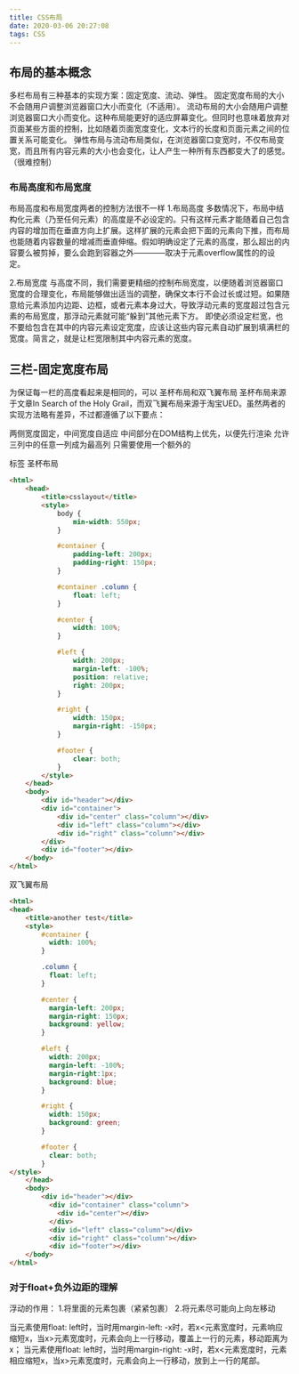 ```yaml
---
title: CSS布局
date: 2020-03-06 20:27:08
tags: CSS
---
```

## 布局的基本概念
多栏布局有三种基本的实现方案：固定宽度、流动、弹性。
固定宽度布局的大小不会随用户调整浏览器窗口大小而变化（不适用）。
流动布局的大小会随用户调整浏览器窗口大小而变化。这种布局能更好的适应屏幕变化。但同时也意味着放弃对页面某些方面的控制，比如随着页面宽度变化，文本行的长度和页面元素之间的位置关系可能变化。
弹性布局与流动布局类似，在浏览器窗口变宽时，不仅布局变宽，而且所有内容元素的大小也会变化，让人产生一种所有东西都变大了的感觉。（很难控制）

### 布局高度和布局宽度
布局高度和布局宽度两者的控制方法很不一样
1.布局高度
多数情况下，布局中结构化元素（乃至任何元素）的高度是不必设定的。只有这样元素才能随着自己包含内容的增加而在垂直方向上扩展。这样扩展的元素会把下面的元素向下推，而布局也能随着内容数量的增减而垂直伸缩。假如明确设定了元素的高度，那么超出的内容要么被剪掉，要么会跑到容器之外————取决于元素overflow属性的的设定。

2.布局宽度
与高度不同，我们需要更精细的控制布局宽度，以便随着浏览器窗口宽度的合理变化，布局能够做出适当的调整，确保文本行不会过长或过短。如果随意给元素添加内边距、边框，或者元素本身过大，导致浮动元素的宽度超过包含元素的布局宽度，那浮动元素就可能“躲到”其他元素下方。
即使必须设定栏宽，也不要给包含在其中的内容元素设定宽度，应该让这些内容元素自动扩展到填满栏的宽度。简言之，就是让栏宽限制其中内容元素的宽度。

## 三栏-固定宽度布局

为保证每一栏的高度看起来是相同的，可以
圣杯布局和双飞翼布局
圣杯布局来源于文章In Search of the Holy Grail，而双飞翼布局来源于淘宝UED。虽然两者的实现方法略有差异，不过都遵循了以下要点：

两侧宽度固定，中间宽度自适应
中间部分在DOM结构上优先，以便先行渲染
允许三列中的任意一列成为最高列
只需要使用一个额外的<div>标签
圣杯布局
```html
<html>
    <head>
        <title>csslayout</title>
        <style>
            body {
                min-width: 550px;
            }

            #container {
                padding-left: 200px; 
                padding-right: 150px;
            }

            #container .column {
                float: left;
            }

            #center {
                width: 100%;
            }

            #left {
                width: 200px; 
                margin-left: -100%;
                position: relative;
                right: 200px;
            }

            #right {
                width: 150px; 
                margin-right: -150px; 
            }

            #footer {
                clear: both;
            }
        </style>
    </head>
    <body>
        <div id="header"></div>
        <div id="container">
            <div id="center" class="column"></div>
            <div id="left" class="column"></div>
            <div id="right" class="column"></div>
        </div>
        <div id="footer"></div>
    </body>
</html>
```
双飞翼布局
```html
<html>
<head>
	<title>another test</title>
	<style>
		#container {
		  width: 100%;
		}

		.column {
		  float: left;
		}

		#center {
		  margin-left: 200px;
		  margin-right: 150px;
		  background: yellow;
		}

		#left {
		  width: 200px; 
		  margin-left: -100%;
		  margin-right:1px;
		  background: blue;
		}

		#right {
		  width: 150px; 
		  background: green;
		}

		#footer {
		  clear: both;
		}
</style>
	</head>
	<body>
		<div id="header"></div>
		  <div id="container" class="column">
		    <div id="center"></div>
		  </div>
		  <div id="left" class="column"></div>
		  <div id="right" class="column"></div>
		  <div id="footer"></div>
	</body>
</html>
```

### 对于float+负外边距的理解
浮动的作用：
1.将里面的元素包裹（紧紧包裹）
2.将元素尽可能向上向左移动

当元素使用float: left时，当时用margin-left: -x时，若x<元素宽度时，元素响应缩短x，当x>元素宽度时，元素会向上一行移动，覆盖上一行的元素，移动距离为x；
当元素使用float: left时，当时用margin-right: -x时，若x<元素宽度时，元素相应缩短x，当x>元素宽度时，元素会向上一行移动，放到上一行的尾部。